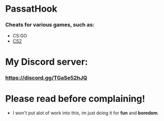 # PassatHook
### Cheats for various games, such as:
- CS:GO
- [CS2](https://github.com/JannesBonk/PassatHook/tree/main/CS2)
# My Discord server:
### https://discord.gg/TGaSe52hJQ
# Please read before complaining!
- I won't put alot of work into this, im just doing it for **fun** and **boredom**.

